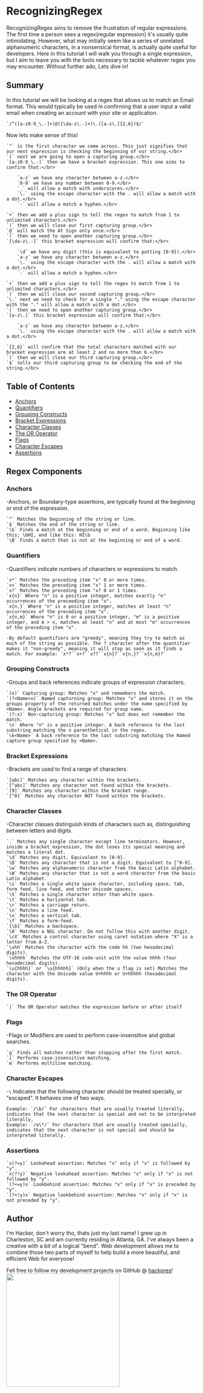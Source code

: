 # RecognizingRegex

RecognizingRegex aims to remove the frustration of regular expressions. The first time a person sees a regex(regular expression) it's usually quite intimidating. However, what may initially seem like a series of unrelated alphanumeric characters, in a nonsensical format, is actually quite useful for developers. Here in this tutorial I will walk you through a single expression, but I aim to leave you with the tools necessary to tackle whatever regex you may encounter. Without further ado, Lets dive in!

## Summary

In this tutorial we will be looking at a regex that allows us to match an Email format. This would typically be used in confirming that a user input a valid email when creating an account with your site or application.

    `/^([a-z0-9_\.-]+)@([\da-z\.-]+)\.([a-z\.]{2,6})$/`

Now lets make sense of this!

    `^` is the first character we come across. This just signifies that our next expression is checking the beginning of our string.</br>
    `(` next we are going to open a capturing group.</br>
    `[a-z0-9_\.-]` then we have a bracket expression. This one aims to confirm that:</br>

        `a-z` we have any character between a-z.</br>
        `0-9` we have any number between 0-9.</br>
        `_` will allow a match with underscores.</br>
        `\.` using the escape character with the . will allow a match with a dot.</br>
        `-` will allow a match a hyphen.</br>

    `+` then we add a plus sign to tell the regex to match from 1 to unlimited characters.</br>
    `)` then we will close our first capturing group.</br>
    `@` will match the At Sign only once.</br>
    `(` then we need to open another capturing group.</br>
    `[\da-z\.-]` this bracket expression will confirm that:</br>

        `\d` we have any digit (this is equivalent to putting [0-9]).</br>
        `a-z` we have any character between a-z.</br>
        `\.` using the escape character with the . will allow a match with a dot.</br>
        `-` will allow a match a hyphen.</br>

    `+` then we add a plus sign to tell the regex to match from 1 to unlimited characters.</br>
    `)` then we will close our second capturing group.</br>
    `\.` next we need to check for a single "." using the escape character with the "." will allow a match with a dot.</br>
    `(` then we need to open another capturing group.</br>
    `[a-z\.]` this bracket expression will confirm that:</br>

        `a-z` we have any character between a-z.</br>
        `\.` using the escape character with the . will allow a match with a dot.</br>
        
    `{2,6}` will confirm that the total characters matched with our bracket expression are at least 2 and no more than 6.</br>
    `)` then we will close our third capturing group.</br>
    `$` tells our third capturing group to be checking the end of the string.</br>

## Table of Contents

- [Anchors](#anchors)
- [Quantifiers](#quantifiers)
- [Grouping Constructs](#grouping-constructs)
- [Bracket Expressions](#bracket-expressions)
- [Character Classes](#character-classes)
- [The OR Operator](#the-or-operator)
- [Flags](#flags)
- [Character Escapes](#character-escapes)
- [Assertions](#assertions)

## Regex Components

### Anchors

-Anchors, or Boundary-type assertions, are typically found at the beginning or end of the expression.

    `^` Matches the beginning of the string or line.
    `$` Matches the end of the string or line.
    `\b` Finds a match at the beginning or end of a word. Beginning like this; \bHI, end like this: HI\b
    `\B` Finds a match that is not at the beginning or end of a word.

### Quantifiers

-Quantifiers indicate numbers of characters or expressions to match.

    `x*` Matches the preceding item "x" 0 or more times.
    `x+` Matches the preceding item "x" 1 or more times.
    `x?` Matches the preceding item "x? 0 or 1 times.
    `x{n}` Where "n" is a positive integer, matches exactly "n" occurrences of the preceeding item "x".
    `x{n,}` Where "n" is a positive integer, matches at least "n" occurrences of the preceding item "x".
    `x{n,m}` Where "n" is 0 or a positive integer, "m" is a positive integer, and m > n, matches at least "n" and at most "m" occurrences of the preceding item "x".

    -By default quantifiers are "greedy", meaning they try to match as much of the string as possible. The ? character after the quantifier makes it "non-greedy", meaning it will stop as soon as it finds a match. For example: `x*?``x+?``x??``x{n}?``x{n,}?``x{n,m}?`

### Grouping Constructs

-Groups and back references indicate groups of expression characters.

    `(x)` Capturing group: Matches "x" and remembers the match.
    `(?<Name>x)` Named capturning group: Matches "x" and stores it on the groups property of the returned matches under the name specified by <Name>. Angle brackets are required for group name.
    `(?:x)` Non-capturing group: Matches "x" but does not remember the match.
    `\n` Where "n" is a positive integer. A back reference to the last substring matching the n parenthetical in the regex.
    `\k<Name>` A back reference to the last substring matching the Named capture group specified by <Name>.

### Bracket Expressions

-Brackets are used to find a range of characters.

    `[abc]` Matches any character within the brackets.
    `[^abc]` Matches any character not found within the brackets.
    `[9]` Matches any character within the bracket range.
    `[^0]` Matches any character NOT found within the brackets.

### Character Classes

-Character classes distinguish kinds of characters such as, distinguishing between letters and digits.

    `.` Matches any single character except line terminators. However, inside a bracket expression, the dot loses its special meaning and matches a literal dot.
    `\d` Matches any digit. Equivalent to [0-9].
    `\D` Matches any character that is not a digit. Equivalent to [^0-9].
    `\w` Matches any alphanumeric character from the basic Latin alphabet.
    `\W` Matches any character that is not a word character from the basic Latin alphabet.
    `\s` Matches a single white space character, including space, tab, form feed, line feed, and other Unicode spaces.
    `\S` Matches a single character other than white space.
    `\t` Matches a horizontal tab.
    `\r` Matches a carriage return.
    `\n` Matches a line feed.
    `\v` Matches a vertical tab.
    `\f` Matches a form-feed.
    `[\b]` Matches a backspace.
    `\0` Matches a NUL character. Do not follow this with another digit.
    `\cX` Matches a control character using caret notation where "X" is a letter from A-Z.
    `\xhh` Matches the character with the code hh (two hexadecimal digits).
    `\xhhhh` Matches the UTF-16 code-unit with the value hhhh (four hexadecimal digits).
    `\u{hhhh}` or `\u{hhhhh}` (Only when the u flag is set) Matches the character with the Unicode value U+hhhh or U+hhhhh (hexadecimal digits).

### The OR Operator

    `|` The OR Operator matches the expression before or after itself

### Flags

-Flags or Modifiers are used to perform case-insensitive and global searches.

    `g` Finds all matches rather than stopping after the first match.
    `i` Performs case-insensitive matching.
    `m` Performs multiline matching.

### Character Escapes

-`\` Indicates that the following character should be treated specially, or "escaped". It behaves one of two ways.

    Example: `/\b/` For characters that are usually treated literally, indicates that the next character is special and not to be interpreted literally.
    Example: `/a\*/` For characters that are usually treated specially, indicates that the next character is not special and should be interpreted literally.

### Assertions

    `x(?=y)` Lookahead assertion: Matches "x" only if "x" is followed by "y".
    `x(?!y)` Negative lookahead assertion: Matches "x" only if "x" is not followed by "y".
    `(?<=y)x` Lookbehind assertion: Matches "x" only if "x" is preceded by "y".
    `(?<!y)x` Negative lookbehind assertion: Matches "x" only if "x" is not preceded by "y".

## Author

I'm Hacker, don't worry tho, thats just my last name! I grew up in Charleston, SC and am currently residing in Atlanta, GA. I've always been a creative with a bit of a logical "bend". Web development allows me to combine those two parts of myself to help build a more beautiful, and efficient Web for everyone!

Fell free to follow my development projects on GitHub @ <a href="https://github.com/hackpres">hackpres</a>!<br/>
<img src="./img/hackpres.png" width="300"/>
